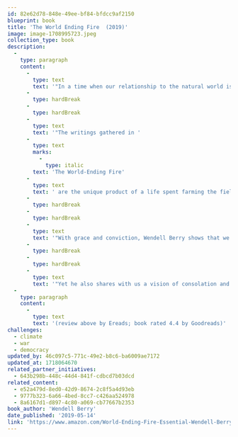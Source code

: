```yaml
---
id: 82e62d78-848e-49ee-bf84-bfdcc9af2150
blueprint: book
title: 'The World Ending Fire  (2019)'
image: image-1708995723.jpeg
collection_type: book
description:
  -
    type: paragraph
    content:
      -
        type: text
        text: '"In a time when our relationship to the natural world is ruled by the violence and greed of unbridled consumerism, Wendell Berry speaks out in these prescient essays, drawn from his fifty-year campaign on behalf of American lands and communities.'
      -
        type: hardBreak
      -
        type: hardBreak
      -
        type: text
        text: '"The writings gathered in '
      -
        type: text
        marks:
          -
            type: italic
        text: 'The World-Ending Fire'
      -
        type: text
        text: ' are the unique product of a life spent farming the fields of rural Kentucky with mules and horses, and of the rich, intimate knowledge of the land cultivated by this work. These are essays written in defiance of the false call to progress and in defense of local landscapes, essays that celebrate our cultural heritage, our history, and our home.'
      -
        type: hardBreak
      -
        type: hardBreak
      -
        type: text
        text: '"With grace and conviction, Wendell Berry shows that we simply cannot afford to succumb to the mass-produced madness that drives our global economy  --  the natural world will not allow it.'
      -
        type: hardBreak
      -
        type: hardBreak
      -
        type: text
        text: '"Yet he also shares with us a vision of consolation and of hope. We may be locked in an uneven struggle, but we can and must begin to treat our land, our neighbors, and ourselves with respect and care. As Berry urges, we must abandon arrogance and stand in awe."'
  -
    type: paragraph
    content:
      -
        type: text
        text: '(review above by Ereads; book rated 4.4 by Goodreads)'
challenges:
  - climate
  - war
  - democracy
updated_by: 46c097c5-771c-49e2-b8c6-ba6009ae7172
updated_at: 1718064670
related_partner_initiatives:
  - 643b298b-448c-44d4-841f-cdbcd7b03dcd
related_content:
  - e52a479d-8ed0-42d9-8674-2c8f5a4d93eb
  - 9777b323-6a66-4bed-8cc7-c426aa524978
  - 8a6167d1-d897-4c80-a069-cb77667b2353
book_author: 'Wendell Berry'
date_published: '2019-05-14'
link: 'https://www.amazon.com/World-Ending-Fire-Essential-Wendell-Berry/dp/1640091971/ref=sr_1_1?adgrpid=1340305242416233&dib=eyJ2IjoiMSJ9.lL32PiHtOxbJZpKCyllpa2Em_j9d7rYsK4RX65z1S47wixQk2gMlyKNDCuquRNnGNGioaTw1dkSbxB_XG0Cm6Os228HeoAUCxe5rv_SdwIiKvg3Q6012VPiK1Imv-q39V9gbzPfeCQJMH9FkcInH4OQj5rMOJMRXM3HVgOS4TOLcUgvFI7b0GXIWBv8_vAPCg6ZalIF8KiXoqmuDEUGMmEXBJfJqDMaxoSF-xdSjG7h_W_-uBq060u1umc3uQDcjIQT9fJPtDR4cOwcgE69wMC7OKWq-yYzC8446m_jQH6o.DfVS_9EJJ_O1UjTEe0prpqtBU3m7FSm4XzbwVAFOKDM&dib_tag=se&hvadid=83769316466462&hvbmt=be&hvdev=c&hvlocphy=103662&hvnetw=o&hvqmt=e&hvtargid=kwd-83769432755235%3Aloc-190&hydadcr=22561_13494450&keywords=the+world+ending+fire&msclkid=f74b78c01764181866b31ea5e97342f0&qid=1717960217&sr=8-1'
---
```

